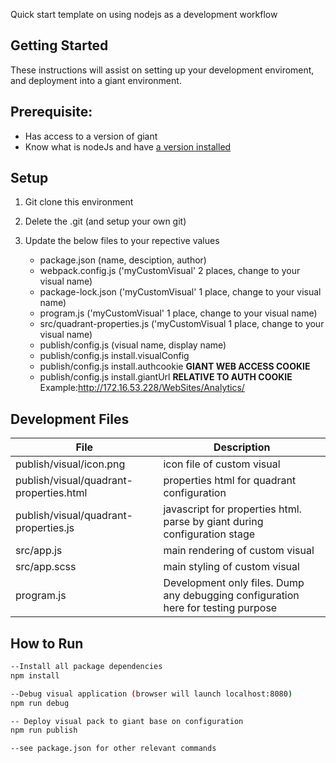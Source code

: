  Quick start template on using nodejs as a development workflow

 ## Getting Started
 These instructions will assist on setting up your development enviroment, and deployment into a giant environment.

 ## Prerequisite:
 - Has access to a version of giant
 - Know what is nodeJs and have [a version installed](https://nodejs.org/en/)

 ## Setup
 1. Git clone this environment
 2. Delete the .git (and setup your own git)
 3. Update the below files to your repective values

    - package.json (name, desciption, author)
    - webpack.config.js ('myCustomVisual' 2 places, change to your visual name)
    - package-lock.json ('myCustomVisual' 1 place, change to your visual name)
    - program.js ('myCustomVisual' 1 place, change to your visual name)
    - src/quadrant-properties.js ('myCustomVisual 1 place, change to your visual name)
    - publish/config.js (visual name, display name)
    - publish/config.js install.visualConfig
    - publish/config.js install.authcookie **GIANT WEB ACCESS COOKIE**
    - publish/config.js install.giantUrl **RELATIVE TO AUTH COOKIE**
    Example:http://172.16.53.228/WebSites/Analytics/

## Development Files

| File        | Description            |
| ------------- |-------------|
| publish/visual/icon.png | icon file of custom visual |
| publish/visual/quadrant-properties.html | properties html for quadrant configuration      |  
| publish/visual/quadrant-properties.js | javascript for properties html. parse by giant during configuration stage
| src/app.js | main rendering of custom visual |
| src/app.scss | main styling of custom visual |
| program.js | Development only files. Dump any debugging configuration here for testing purpose |


## How to Run
```bash
--Install all package dependencies
npm install

--Debug visual application (browser will launch localhost:8080)
npm run debug 

-- Deploy visual pack to giant base on configuration
npm run publish

--see package.json for other relevant commands

```
